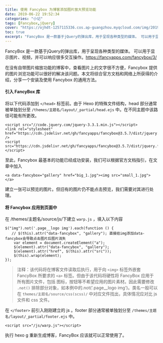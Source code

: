 ```yaml
---
title: 使用 Fancybox 为博客添加图片放大预览功能
date: 2019-06-22 19:52:34
categories: "小记"
tags: [Fancybox,jQuery]
cover: "https://ojhdt-1257115336.cos.ap-guangzhou.myqcloud.com/img/20190622/0.png"
toc: true
excerpt: "FancyBox 是一款基于jQuery的弹出库，用于呈现各种类型的媒体。 可以用于显示图片、视频，并可以响应很多交互操作。"
---
```

FancyBox 是一款基于jQuery的弹出库，用于呈现各种类型的媒体。 可以用于显示图片、视频，并可以响应很多交互操作。https://fancyapps.com/fancybox/3/

在没有自带图片缩放功能的博客中，查看图片上的文字很不方便，Fancybox 提供的图片浏览功能可以很好的解决该问题。本文将综合官方文档和网络上所获得的介绍，分享一个安装及使用 Fancybox 的通用方法。

#### 引入 FancyBox 库
将以下代码添加到 `</head>` 标签前。由于 Hexo 的特殊文件结构，head 部分通常被单独划分至 `/themes/主题名/layout/_partial/head.ejs` 中。在不同主题中该路径可能有所更改。
```
<script src="//code.jquery.com/jquery-3.3.1.min.js"></script>
<link rel="stylesheet" href="https://cdn.jsdelivr.net/gh/fancyapps/fancybox@3.5.7/dist/jquery.fancybox.min.css" />
<script src="https://cdn.jsdelivr.net/gh/fancyapps/fancybox@3.5.7/dist/jquery.fancybox.min.js"></script>
```
至此，Fancybox 最基本的功能已经成功安装，我们可以根据官方文档指引，在文章中加入
```
<a data-fancybox="gallery" href="big_1.jpg"><img src="small_1.jpg"></a>
```
建立一张可以预览的图片。但旧有的图片仍不能点击预览，我们需要对其进行处理。

#### 将 Fancybox 应用到页面中
在 /themes/主题名/source/js/下建立 `warp.js` ，填入以下内容

```
$("img").not('.page__logo img').each(function () {
   // $(this).attr("data-fancybox", "gallery"); 直接给img添加data-fancybox会导致点击图片后图片消失
    var element = document.createElement("a");
    $(element).attr("data-fancybox", "gallery");
    $(element).attr("href", $(this).attr("src"));
    $(this).wrap(element);
});
```

>注释：该代码将在博客文件读取后执行，用于向 `<img>` 标签外嵌套 FancyBox 所要求的 `<a>` 标签。但由于该代码将硬性将 FancyBox 应用于所有图片文件，包括 图标，按钮等不希望应用的图片素材。因此需要修改 `.not()` 排除部分对象，如本例中的.not('.page__logo img')。类名一般可以在 `themes/主题名/source/css(scss)/` 中对应文件找出，具体情况应对比 js 文件和 css 文件。


在 `</footer>` 前引入刚刚建立的 js 。footer 部分通常被单独划分至 `/themes/主题名/layout/_partial/footer.ejs` 中。
```
<script src="/js/warp.js"></script>
```
执行 hexo g 重新生成博客，FancyBox 应该就可以正常使用了。